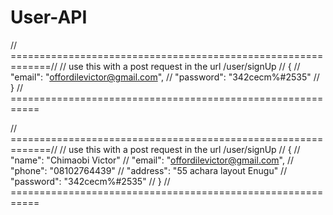 # User-API
// =============================================================//
// use this with a post request in the url /user/signUp
// {
//   "email": "offordilevictor@gmail.com",
//   "password": "342cecm%#2535"
// }
// ===========================================================

// =============================================================//
// use this with a post request in the url /user/signUp
// {
//   "name": "Chimaobi Victor"
//   "email": "offordilevictor@gmail.com",
//   "phone": "08102764439"
//   "address": "55 achara layout Enugu"
//   "password": "342cecm%#2535"
// }
// ===========================================================
